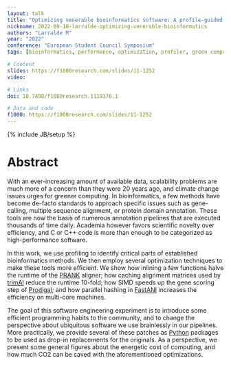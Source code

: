 ```yaml
---
layout: talk
title: "Optimizing venerable bioinformatics software: A profile-guided approach"
nickname: 2022-09-18-larralde-optimizing-venerable-bioinformatics
authors: "Larralde M"
year: "2022"
conference: "European Student Council Symposium"
tags: [bioinformatics, performance, optimization, profiler, green computing, Python, Cython]

# Content
slides: https://f1000research.com/slides/11-1252
video:

# Links
doi: 10.7490/f1000research.1119176.1

# Data and code
f1000: https://f1000research.com/slides/11-1252
---
```

{% include JB/setup %}

# Abstract

With an ever-increasing amount of available data, scalability problems are much 
more of a concern than they were 20 years ago, and climate change issues urges 
for greener computing. In bioinformatics, a few methods have become de-facto 
standards to approach specific issues such as gene-calling, multiple sequence 
alignment, or protein domain annotation. These tools are now the basis of numerous 
annotation pipelines that are executed thousands of time daily. Academia however 
favors scientific novelty over efficiency, and C or C++ code is more than 
enough to be categorized as high-performance software.

In this work, we use profiling to identify critical parts of established 
bioinformatics methods. We then employ several optimization techniques to 
make these tools more efficient. We show how inlining a few functions halve 
the runtime of the [PRANK](https://ariloytynoja.github.io/prank-msa/) aligner; 
how caching alignment matrices used by [trimAl](http://trimal.cgenomics.org/) 
reduce the runtime 10-fold; how SIMD speeds up the gene scoring step of 
[Prodigal](https://github.com/hyattpd/Prodigal); and how parallel hashing in 
[FastANI](https://github.com/ParBLiSS/FastANI) increases the efficiency on 
multi-core machines.

The goal of this software engineering experiment is to introduce some efficient 
programming habits to the community, and to change the perspective about 
ubiquitous software we use brainlessly in our pipelines. More practically, we 
provide several of these patches as [Python](https://python.org) packages to 
be used as drop-in replacements for the originals. As a perspective, we 
present some general figures about the energetic cost of computing, and 
how much CO2 can be saved with the aforementioned optimizations.
